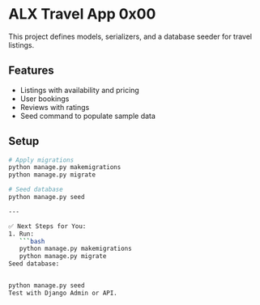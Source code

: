 # ALX Travel App 0x00

This project defines models, serializers, and a database seeder for travel listings.

## Features
- Listings with availability and pricing
- User bookings
- Reviews with ratings
- Seed command to populate sample data

## Setup
```bash
# Apply migrations
python manage.py makemigrations
python manage.py migrate

# Seed database
python manage.py seed

---

✅ Next Steps for You:
1. Run:
   ```bash
   python manage.py makemigrations
   python manage.py migrate
Seed database:


python manage.py seed
Test with Django Admin or API.
